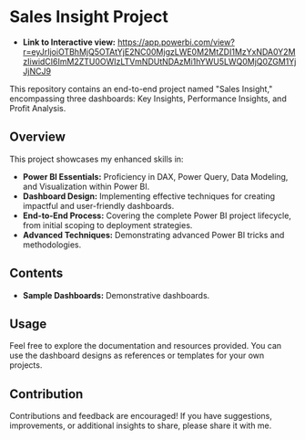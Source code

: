 # Sales Insight Project
- **Link to Interactive view:**
  https://app.powerbi.com/view?r=eyJrIjoiOTBhMjQ5OTAtYjE2NC00MjgzLWE0M2MtZDI1MzYxNDA0Y2MzIiwidCI6ImM2ZTU0OWIzLTVmNDUtNDAzMi1hYWU5LWQ0MjQ0ZGM1YjJjNCJ9

This repository contains an end-to-end project named "Sales Insight," encompassing three dashboards: Key Insights, Performance Insights, and Profit Analysis.

## Overview
This project showcases my enhanced skills in:

- **Power BI Essentials:** Proficiency in DAX, Power Query, Data Modeling, and Visualization within Power BI.
- **Dashboard Design:** Implementing effective techniques for creating impactful and user-friendly dashboards.
- **End-to-End Process:** Covering the complete Power BI project lifecycle, from initial scoping to deployment strategies.
- **Advanced Techniques:** Demonstrating advanced Power BI tricks and methodologies.

## Contents
- **Sample Dashboards:** Demonstrative dashboards.

## Usage
Feel free to explore the documentation and resources provided. You can use the dashboard designs as references or templates for your own projects.

## Contribution
Contributions and feedback are encouraged! If you have suggestions, improvements, or additional insights to share, please share it with me.
